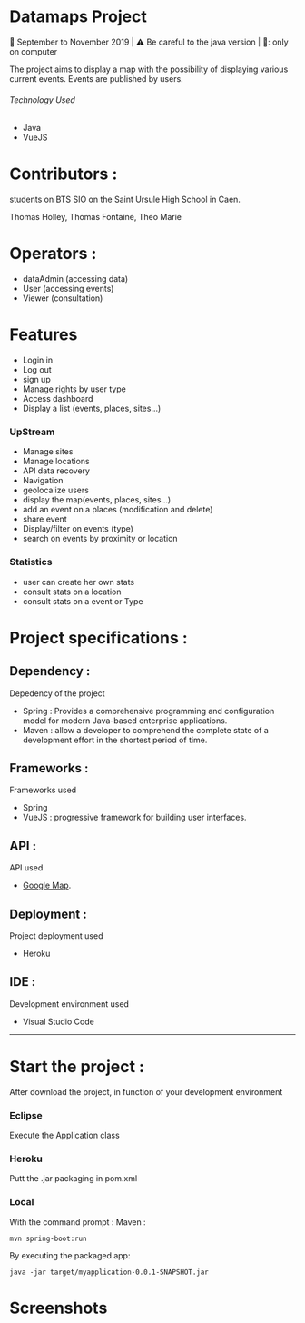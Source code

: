 # Datamaps Project
:calendar: September to November 2019 | :warning: Be careful to the java version  | :no_mobile_phones:: only on computer

The project aims to display a map with the possibility of displaying various current events. Events are published by users.

###### Technology Used
- Java
- VueJS

# Contributors :
students on BTS SIO on the Saint Ursule High School in Caen.

Thomas Holley, Thomas Fontaine, Theo Marie


# Operators :

- dataAdmin (accessing data)
- User (accessing events)
- Viewer (consultation)

# Features

- Login in
- Log out
- sign up
- Manage rights by user type
- Access dashboard
- Display a list (events, places, sites…)

### UpStream
- Manage sites
- Manage locations
- API data recovery
- Navigation
- geolocalize users
- display the map(events, places, sites…)
- add an event on a places (modification and delete)
- share event
- Display/filter on events (type)
- search on events by proximity or location

### Statistics
- user can create her own stats
- consult stats on a location
- consult stats on a event or Type


# Project specifications :

## Dependency :
Depedency of the project

- Spring : Provides a comprehensive programming and configuration model for modern Java-based enterprise applications.
- Maven : allow a developer to comprehend the complete state of a development effort in the shortest period of time.

## Frameworks :
Frameworks used

- Spring 
- VueJS : progressive framework for building user interfaces. 

## API :
API used

- [Google Map](https://cloud.google.com/maps-platform).

## Deployment :
Project deployment used

- Heroku

## IDE :
Development environment used

- Visual Studio Code

----------------------------------------------------------------------------------------------------------

# Start the project :
After download the project, in function of your development environment

### Eclipse

Execute the Application class

### Heroku

Putt the .jar packaging in pom.xml

### Local
With the command prompt :
Maven :
```
mvn spring-boot:run
```
By executing the packaged app:
```
java -jar target/myapplication-0.0.1-SNAPSHOT.jar
```




# Screenshots









